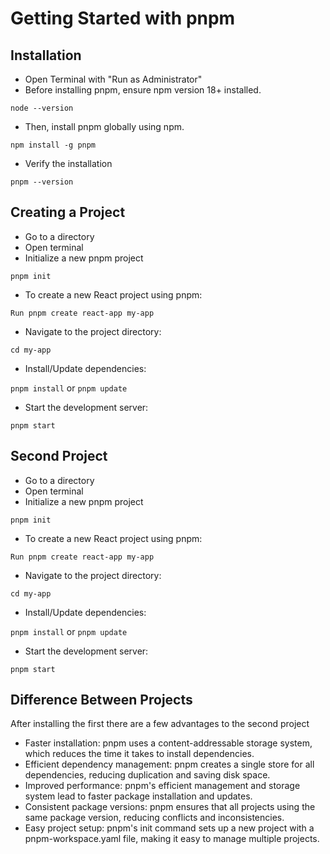 # Getting Started with pnpm

## Installation

* Open Terminal with "Run as Administrator"
* Before installing pnpm, ensure npm version 18+ installed. 

`node --version`

* Then, install pnpm globally using npm.

`npm install -g pnpm`

* Verify the installation

`pnpm --version`

## Creating a Project

* Go to a directory
* Open terminal
* Initialize a new pnpm project

`pnpm init`

* To create a new React project using pnpm:

`Run pnpm create react-app my-app`

* Navigate to the project directory: 

`cd my-app`

* Install/Update dependencies: 

`pnpm install` or `pnpm update`

* Start the development server: 

`pnpm start`

## Second Project

* Go to a directory
* Open terminal
* Initialize a new pnpm project

`pnpm init`

* To create a new React project using pnpm:

`Run pnpm create react-app my-app`

* Navigate to the project directory: 

`cd my-app`

* Install/Update dependencies: 

`pnpm install` or `pnpm update`

* Start the development server: 

`pnpm start`

## Difference Between Projects

After installing the first there are a few advantages to the second project

- Faster installation: pnpm uses a content-addressable storage system, which reduces the time it takes to install dependencies.
- Efficient dependency management: pnpm creates a single store for all dependencies, reducing duplication and saving disk space.
- Improved performance: pnpm's efficient management and storage system lead to faster package installation and updates.
- Consistent package versions: pnpm ensures that all projects using the same package version, reducing conflicts and inconsistencies.
- Easy project setup: pnpm's init command sets up a new project with a pnpm-workspace.yaml file, making it easy to manage multiple projects.
